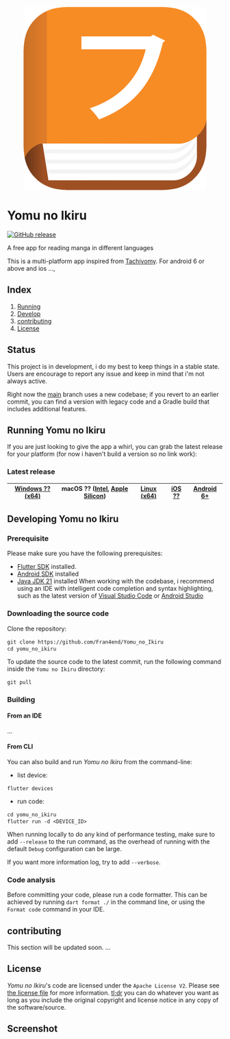 <p align="center">
    <img src="yomu_no_ikiru/assets/icon.png" alt="Yomu no Ikiru logo">
</p>

# Yomu no Ikiru

[![GitHub release](https://img.shields.io/github/release/Fran4end/yomu_no_ikiru.svg)](https://github.com/Fran4end/Yomu_no_Ikiru/releases)

A free app for reading manga in different languages

This is a multi-platform app inspired from [Tachiyomy](https://tachiyomi.org/).
For android 6 or above and ios ...,

## Index

1. [Running](#running-yomu-no-ikiru)
2. [Develop](#developing-yomu-no-ikiru)
3. [contributing](#contributing)
4. [License](#license)

## Status

This project is in development, i do my best to keep things in a stable state. Users are encourage to report any issue and keep in mind that i'm not always active.

Right now the [main](https://github.com/Fran4end/Yomu_no_Ikiru) branch uses a new codebase; if you revert to an earlier commit, you can find a version with legacy code and a Gradle build that includes additional features.
## Running Yomu no Ikiru

If you are just looking to give the app a whirl, you can grab the latest release for your platform (for now i haven't build a version so no link work):

### Latest release

| [Windows ?? (x64)]() | macOS ?? ([Intel](), [Apple Silicon]()) | [Linux (x64)]() | [iOS ??]() | [Android 6+](https://github.com/Fran4end/Yomu_no_Ikiru/releases/latest/download/Yomu-no-Ikiru-android.apk) |
| -------------------- | --------------------------------------- | --------------- | ---------- | ---------------------------------------------------------------------------------------------------------- |

## Developing Yomu no Ikiru

### Prerequisite

Please make sure you have the following prerequisites:

- [Flutter SDK](https://flutter.dev/) installed.
- [Android SDK](https://developer.android.com/studio) installed
- [Java JDK 21](https://www.oracle.com/java/technologies/downloads/#jdk21-windows) installed
When working with the codebase, i recommend using an IDE with intelligent code completion and syntax highlighting, such as the latest version of [Visual Studio Code](https://code.visualstudio.com/) or [Android Studio](https://developer.android.com/)

### Downloading the source code

Clone the repository:

```shell
git clone https://github.com/Fran4end/Yomu_no_Ikiru
cd yomu_no_ikiru
```

To update the source code to the latest commit, run the following command inside the `Yomu no Ikiru` directory:

```shell
git pull
```

### Building

#### From an IDE

...

#### From CLI

You can also build and run _Yomu no Ikiru_ from the command-line:

- list device:

```shell
flutter devices
```

- run code:

```shell
cd yomu_no_ikiru
flutter run -d <DEVICE_ID>
```

When running locally to do any kind of performance testing, make sure to add `--release` to the run command, as the overhead of running with the default `Debug` configuration can be large.

If you want more information log, try to add `--verbose`.

### Code analysis

Before committing your code, please run a code formatter. This can be achieved by running `dart format ./` in the command line, or using the `Format code` command in your IDE.

## contributing

This section will be updated soon.
...

## License

_Yomu no Ikiru_'s code are licensed under the `Apache License V2`. Please see [the license file](LICENSE) for more information. [tl;dr](https://www.tldrlegal.com/license/apache-license-2-0-apache-2-0) you can do whatever you want as long as you include the original copyright and license notice in any copy of the software/source.

## Screenshot
